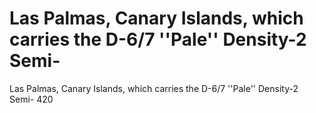# Las Palmas, Canary Islands, which carries the D-6/7 ''Pale'' Density-2 Semi-

Las Palmas, Canary Islands, which carries the D-6/7 ''Pale'' Density-2 Semi-
420